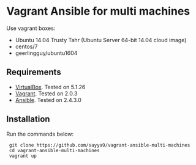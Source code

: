 # Vagrant Ansible for multi machines

Use vagrant boxes:

- Ubuntu 14.04 Trusty Tahr (Ubuntu Server 64-bit 14.04 cloud image)
- centos/7
- geerlingguy/ubuntu1604


## Requirements

- [VirtualBox](https://www.virtualbox.org/wiki/Downloads). Tested on 5.1.26
- [Vagrant](http://www.vagrantup.com/downloads.html). Tested on 2.0.3
- [Ansible](http://docs.ansible.com/intro_installation.html). Tested on 2.4.3.0

## Installation

Run the commands below:
	
     git clone https://github.com/sayya9/vagrant-ansible-multi-machines
     cd vagrant-ansible-multi-machines
     vagrant up
